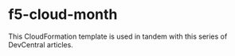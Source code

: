 # f5-cloud-month
This CloudFormation template is used in tandem with this series of DevCentral articles.
